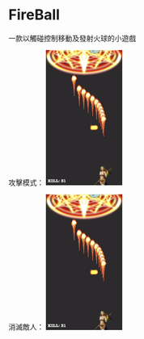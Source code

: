 # FireBall

 一款以觸碰控制移動及發射火球的小遊戲

攻擊模式：
<img src="https://github.com/seanhao/FireBall/blob/master/Demo/demo_1.png" width="30%" height="30%">

消滅敵人：
<img src="https://github.com/seanhao/FireBall/blob/master/Demo/demo_1.png" width="30%" height="30%">

